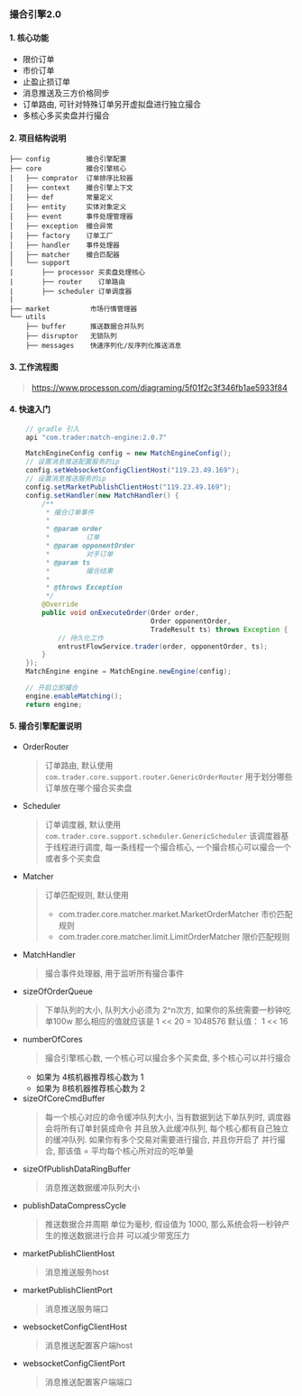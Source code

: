 ### 撮合引擎2.0

#### 1. 核心功能
+ 限价订单
+ 市价订单
+ 止盈止损订单
+ 消息推送及三方价格同步
+ 订单路由, 可针对特殊订单另开虚拟盘进行独立撮合
+ 多核心多买卖盘并行撮合

#### 2. 项目结构说明
>>> 
    ├── config         撮合引擎配置
    ├── core           撮合引擎核心
    │   ├── comprator  订单排序比较器
    │   ├── context    撮合引擎上下文
    │   ├── def        常量定义
    │   ├── entity     实体对象定义
    │   ├── event      事件处理管理器
    │   ├── exception  撮合异常
    │   ├── factory    订单工厂
    │   ├── handler    事件处理器
    │   ├── matcher    撮合匹配器
    │   └── support    
    |       ├── processor 买卖盘处理核心
    |       ├── router    订单路由
    |       ├── scheduler 订单调度器
    |
    ├── market          市场行情管理器
    └── utils
        ├── buffer      推送数据合并队列
        ├── disruptor   无锁队列
        ├── messages    快速序列化/反序列化推送消息
        
#### 3. 工作流程图
> https://www.processon.com/diagraming/5f01f2c3f346fb1ae5933f84

        
#### 4. 快速入门
```gradle
    // gradle 引入
    api "com.trader:match-engine:2.0.7"
```
```java
    MatchEngineConfig config = new MatchEngineConfig();
    // 设置消息推送配置服务的ip
    config.setWebsocketConfigClientHost("119.23.49.169");
    // 设置消息推送服务的ip
    config.setMarketPublishClientHost("119.23.49.169");
    config.setHandler(new MatchHandler() {
        /**
         * 撮合订单事件
         *
         * @param order
         *         订单
         * @param opponentOrder
         *         对手订单
         * @param ts
         *         撮合结果
         *
         * @throws Exception
         */
        @Override
        public void onExecuteOrder(Order order,
                                   Order opponentOrder,
                                   TradeResult ts) throws Exception {
            // 持久化工作
            entrustFlowService.trader(order, opponentOrder, ts);
        }
    });
    MatchEngine engine = MatchEngine.newEngine(config);

    // 开启立即撮合
    engine.enableMatching();
    return engine;
```        
        
#### 5. 撮合引擎配置说明
+ OrderRouter
    > 订单路由, 默认使用 `com.trader.core.support.router.GenericOrderRouter`
    用于划分哪些订单放在哪个撮合买卖盘
+ Scheduler
    > 订单调度器, 默认使用 `com.trader.core.support.scheduler.GenericScheduler`
    该调度器基于线程进行调度, 每一条线程一个撮合核心, 一个撮合核心可以撮合一个或者多个买卖盘
+ Matcher          
    > 订单匹配规则, 默认使用
    > + com.trader.core.matcher.market.MarketOrderMatcher 市价匹配规则
    > + com.trader.core.matcher.limit.LimitOrderMatcher 限价匹配规则
+ MatchHandler
    > 撮合事件处理器, 用于监听所有撮合事件
+ sizeOfOrderQueue
    > 下单队列的大小, 队列大小必须为 2^n次方, 如果你的系统需要一秒钟吃单100w 那么相应的值就应该是 1 << 20 = 1048576
    默认值： 1 << 16
+ numberOfCores
    > 撮合引擎核心数, 一个核心可以撮合多个买卖盘, 多个核心可以并行撮合
    + 如果为 4核机器推荐核心数为 1
    + 如果为 8核机器推荐核心数为 2
+ sizeOfCoreCmdBuffer
    > 每一个核心对应的命令缓冲队列大小, 当有数据到达下单队列时, 调度器会将所有订单封装成命令
    并且放入此缓冲队列, 每个核心都有自己独立的缓冲队列. 如果你有多个交易对需要进行撮合, 并且你开启了
    并行撮合, 那该值 = 平均每个核心所对应的吃单量
+ sizeOfPublishDataRingBuffer
    > 消息推送数据缓冲队列大小
+ publishDataCompressCycle
    > 推送数据合并周期 单位为毫秒, 假设值为 1000, 那么系统会将一秒钟产生的推送数据进行合并
    可以减少带宽压力
+ marketPublishClientHost
    > 消息推送服务host
+ marketPublishClientPort
    > 消息推送服务端口
+ websocketConfigClientHost
    > 消息推送配置客户端host
+ websocketConfigClientPort
    > 消息推送配置客户端端口                              
                                                                                  